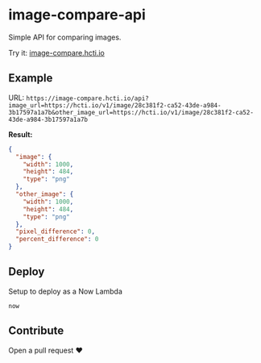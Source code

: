 # image-compare-api
Simple API for comparing images.

Try it: [image-compare.hcti.io](https://image-compare.hcti.io)

## Example

URL: `https://image-compare.hcti.io/api?image_url=https://hcti.io/v1/image/28c381f2-ca52-43de-a984-3b17597a1a7b&other_image_url=https://hcti.io/v1/image/28c381f2-ca52-43de-a984-3b17597a1a7b`

**Result:**
```json
{
  "image": {
    "width": 1000,
    "height": 484,
    "type": "png"
  },
  "other_image": {
    "width": 1000,
    "height": 484,
    "type": "png"
  },
  "pixel_difference": 0,
  "percent_difference": 0
}
```

## Deploy
Setup to deploy as a Now Lambda

```
now
```

## Contribute
Open a pull request :heart:
